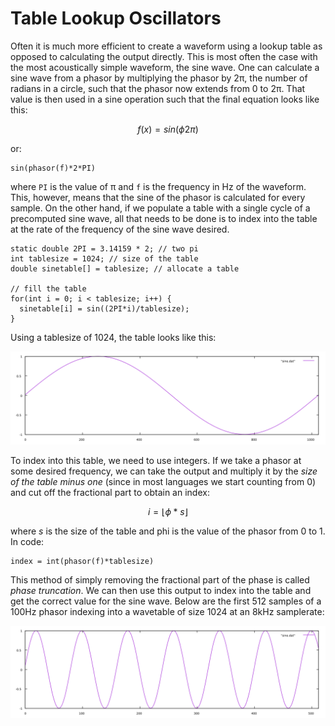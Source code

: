 # Table Lookup Oscillators

Often it is much more efficient to create a waveform using a lookup table as opposed to calculating the output directly. This is most often the case with the most acoustically simple waveform, the sine wave. One can calculate a sine wave from a phasor by multiplying the phasor by 2π, the number of radians in a circle, such that the phasor now extends from 0 to 2π. That value is then used in a sine operation such that the final equation looks like this:

$$
  f(x) = sin(\phi2\pi)
$$

or:

```
sin(phasor(f)*2*PI)
```

where `PI` is the value of π and `f` is the frequency in Hz of the waveform. This, however, means that the sine of the phasor is calculated for every sample. On the other hand, if we populate a table with a single cycle of a precomputed sine wave, all that needs to be done is to index into the table at the rate of the frequency of the sine wave desired.

```
static double 2PI = 3.14159 * 2; // two pi
int tablesize = 1024; // size of the table
double sinetable[] = tablesize; // allocate a table

// fill the table
for(int i = 0; i < tablesize; i++) {
  sinetable[i] = sin((2PI*i)/tablesize);
}
```

Using a tablesize of 1024, the table looks like this:

![Sine Table](images/sine_table.png)

To index into this table, we need to use integers. If we take a phasor at some desired frequency, we can take the output and multiply it by the _size of the table minus one_ (since in most languages we start counting from 0) and cut off the fractional part to obtain an index:

$$
  i = \lfloor \phi * s \rfloor
$$

where _s_ is the size of the table and phi is the value of the phasor from 0 to 1. In code:

```
index = int(phasor(f)*tablesize)
```

This method of simply removing the fractional part of the phase is called _phase truncation_. We can then use this output to index into the table and get the correct value for the sine wave. Below are the first 512 samples of a 100Hz phasor indexing into a wavetable of size 1024 at an 8kHz samplerate:

![Sine at 100Hz](images/sine_100hz512samp.png)
